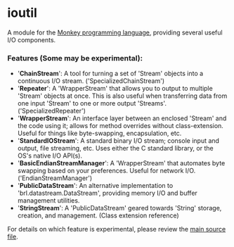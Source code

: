 # ioutil
A module for the [Monkey programming language](https://github.com/blitz-research/monkey), providing several useful I/O components.

### Features (Some may be experimental):
* '**ChainStream**': A tool for turning a set of 'Stream' objects into a continuous I/O stream. ('SpecializedChainStream')
* '**Repeater**': A 'WrapperStream' that allows you to output to multiple 'Stream' objects at once. This is also useful when transferring data from one input 'Stream' to one or more output 'Streams'. ('SpecializedRepeater')
* '**WrapperStream**': An interface layer between an enclosed 'Stream' and the code using it; allows for method overrides without class-extension. Useful for things like byte-swapping, encapsulation, etc.
* '**StandardIOStream**': A standard binary I/O stream; console input and output, file streaming, etc. Uses either the C standard library, or the OS's native I/O API(s).
* '**BasicEndianStreamManager**': A 'WrapperStream' that automates byte swapping based on your preferences. Useful for network I/O. ('EndianStreamManager')
* '**PublicDataStream**': An alternative implementation to 'brl.datastream.DataStream', providing memory I/O and buffer management utilities.
* '**StringStream**': A 'PublicDataStream' geared towards 'String' storage, creation, and management. (Class extension reference)

For details on which feature is experimental, please review the [main source file](/ioutil.monkey).
